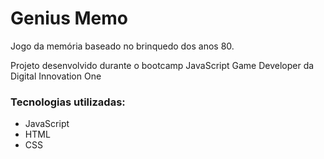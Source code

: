 # Genius Memo

Jogo da memória baseado no brinquedo dos anos 80.

Projeto desenvolvido durante o bootcamp JavaScript Game Developer da Digital Innovation One

### Tecnologias utilizadas:

* JavaScript
* HTML
* CSS



## 
